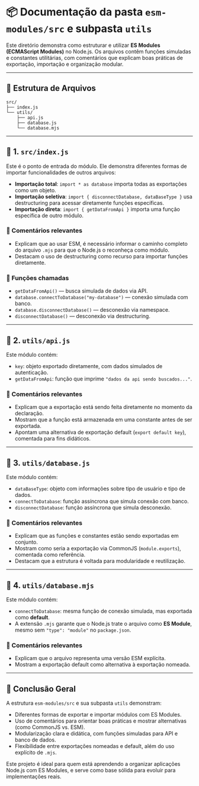 # 📦 Documentação da pasta `esm-modules/src` e subpasta `utils`

Este diretório demonstra como estruturar e utilizar **ES Modules (ECMAScript Modules)** no Node.js. Os arquivos contêm funções simuladas e constantes utilitárias, com comentários que explicam boas práticas de exportação, importação e organização modular.

---

## 📂 Estrutura de Arquivos

```plaintext
src/
├── index.js
└── utils/
    ├── api.js
    ├── database.js
    └── database.mjs
```

---

## 📄 1. `src/index.js`

Este é o ponto de entrada do módulo. Ele demonstra diferentes formas de importar funcionalidades de outros arquivos:

- **Importação total**: `import * as database` importa todas as exportações como um objeto.
- **Importação seletiva**: `import { disconnectDatabase, dataBaseType }` usa destructuring para acessar diretamente funções específicas.
- **Importação direta**: `import { getDataFromApi }` importa uma função específica de outro módulo.

### 🔹 Comentários relevantes
- Explicam que ao usar ESM, é necessário informar o caminho completo do arquivo `.mjs` para que o Node.js o reconheça como módulo.
- Destacam o uso de destructuring como recurso para importar funções diretamente.

### 🔹 Funções chamadas
- `getDataFromApi()` — busca simulada de dados via API.
- `database.connectToDatabase("my-database")` — conexão simulada com banco.
- `database.disconnectDatabase()` — desconexão via namespace.
- `disconnectDatabase()` — desconexão via destructuring.

---

## 📄 2. `utils/api.js`

Este módulo contém:

- `key`: objeto exportado diretamente, com dados simulados de autenticação.
- `getDataFromApi`: função que imprime `"dados da api sendo buscados..."`.

### 🔹 Comentários relevantes
- Explicam que a exportação está sendo feita diretamente no momento da declaração.
- Mostram que a função está armazenada em uma constante antes de ser exportada.
- Apontam uma alternativa de exportação default (`export default key`), comentada para fins didáticos.

---

## 📄 3. `utils/database.js`

Este módulo contém:

- `dataBaseType`: objeto com informações sobre tipo de usuário e tipo de dados.
- `connectToDatabase`: função assíncrona que simula conexão com banco.
- `disconnectDatabase`: função assíncrona que simula desconexão.

### 🔹 Comentários relevantes
- Explicam que as funções e constantes estão sendo exportadas em conjunto.
- Mostram como seria a exportação via CommonJS (`module.exports`), comentada como referência.
- Destacam que a estrutura é voltada para modularidade e reutilização.

---

## 📄 4. `utils/database.mjs`

Este módulo contém:

- `connectToDatabase`: mesma função de conexão simulada, mas exportada como **default**.
- A extensão `.mjs` garante que o Node.js trate o arquivo como **ES Module**, mesmo sem `"type": "module"` no `package.json`.

### 🔹 Comentários relevantes
- Explicam que o arquivo representa uma versão ESM explícita.
- Mostram a exportação default como alternativa à exportação nomeada.

---

## 🧠 Conclusão Geral

A estrutura `esm-modules/src` e sua subpasta `utils` demonstram:

- Diferentes formas de exportar e importar módulos com ES Modules.
- Uso de comentários para orientar boas práticas e mostrar alternativas (como CommonJS vs. ESM).
- Modularização clara e didática, com funções simuladas para API e banco de dados.
- Flexibilidade entre exportações nomeadas e default, além do uso explícito de `.mjs`.

Este projeto é ideal para quem está aprendendo a organizar aplicações Node.js com ES Modules, e serve como base sólida para evoluir para implementações reais.

